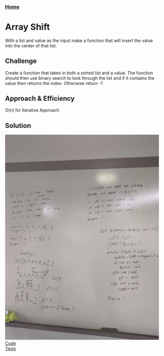 ### [Home](../README.md)

# Array Shift
With a list and value as the input make a function that will insert the value into the center of that list.

## Challenge
Create a function that takes in both a sorted list and a value. The function should then use binary search to look through the list and if it contains the value then returns the index. Otherwise return -1

## Approach & Efficiency
O(n) for Iterative Approach

## Solution
![Image](../../assets/Binary-Search.jpg)
[Code](./array_binary_search.py)  
[Tests](./test_array_binary_search.py)  